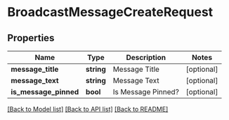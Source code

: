 # BroadcastMessageCreateRequest

## Properties
Name | Type | Description | Notes
------------ | ------------- | ------------- | -------------
**message_title** | **string** | Message Title | [optional] 
**message_text** | **string** | Message Text | [optional] 
**is_message_pinned** | **bool** | Is Message Pinned? | [optional] 

[[Back to Model list]](../README.md#documentation-for-models) [[Back to API list]](../README.md#documentation-for-api-endpoints) [[Back to README]](../README.md)


